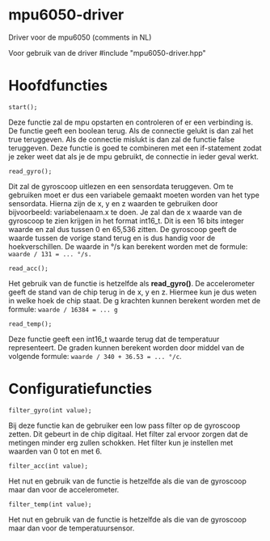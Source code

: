 # mpu6050-driver
Driver voor de mpu6050 (comments in NL)

Voor gebruik van de driver #include "mpu6050-driver.hpp"

<h1>Hoofdfuncties</h1>

```
start();
```
Deze functie zal de mpu opstarten en controleren of er een verbinding is. De functie geeft een boolean terug. Als de connectie gelukt is dan zal het true teruggeven. Als de connectie mislukt is dan zal de functie false teruggeven.
Deze functie is goed te combineren met een if-statement zodat je zeker weet dat als je de mpu gebruikt, de connectie in ieder geval werkt.

```
read_gyro(); 
```
Dit zal de gyroscoop uitlezen en een sensordata teruggeven. Om te gebruiken moet er dus een variabele gemaakt moeten worden van het type </b>sensordata</b>. Hierna zijn de x, y en z waarden te gebruiken door bijvoorbeeld: variabelenaam.x te doen. Je zal dan de x waarde van de gyroscoop te zien krijgen in het format int16_t. Dit is een 16 bits integer waarde en zal dus tussen 0 en 65,536 zitten.
De gyroscoop geeft de waarde tussen de vorige stand terug en is dus handig voor de hoekverschillen.
De waarde in °/s kan berekent worden met de formule: ```waarde / 131 = ... °/s.```

```
read_acc(); 
```
Het gebruik van de functie is hetzelfde als <b>read_gyro()</b>. De accelerometer geeft de stand van de chip terug in de x, y en z. Hiermee kun je dus weten in welke hoek de chip staat. 
De g krachten kunnen berekent worden met de formule: ```waarde / 16384 = ... g```

```
read_temp(); 
```
Deze functie geeft een int16_t waarde terug dat de temperatuur representeert. 
De graden kunnen berekent worden door middel van de volgende formule: ```waarde / 340 + 36.53 = ... °/c```.

<h1>Configuratiefuncties</h1>

```
filter_gyro(int value);
```
Bij deze functie kan de gebruiker een low pass filter op de gyroscoop zetten. Dit gebeurt in de chip digitaal. Het filter zal ervoor zorgen dat de metingen minder erg zullen schokken. Het filter kun je instellen met waarden van 0 tot en met 6.

```
filter_acc(int value);
```
Het nut en gebruik van de functie is hetzelfde als die van de gyroscoop maar dan voor de accelerometer.
```
filter_temp(int value);
```
Het nut en gebruik van de functie is hetzelfde als die van de gyroscoop maar dan voor de temperatuursensor.
